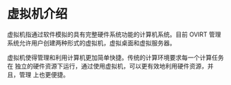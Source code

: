 # 虚拟机介绍

虚拟机指通过软件模拟的具有完整硬件系统功能的计算机系统。目前 OVIRT 管理
系统允许用户创建两种形式的虚拟机，虚拟桌面和虚拟服务器。

虚拟机使得管理和利用计算机更加简单快捷。传统的计算环境要求每一个计算任务在
独立的硬件资源下运行，通过使用虚拟机，可以更有效地利用硬件资源，并且，管理
上也更便捷。


